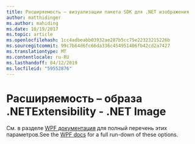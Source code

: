 ```yaml
---
title: Расширяемость – визуализации пакета SDK для .NET изображения
author: matthidinger
ms.author: mahiding
ms.date: 10/19/2017
ms.topic: article
ms.openlocfilehash: 1cc4adbeabb03932ae287b5cc75e22323215226b
ms.sourcegitcommit: 99c7b64d6fc66da336c454951406fb42cd2a7427
ms.translationtype: MT
ms.contentlocale: ru-RU
ms.lasthandoff: 04/12/2019
ms.locfileid: "59552876"
---
```

# <a name="extensibility---net-image"></a><span data-ttu-id="cb41b-102">Расширяемость – образа .NET</span><span class="sxs-lookup"><span data-stu-id="cb41b-102">Extensibility - .NET Image</span></span>

<span data-ttu-id="cb41b-103">См. в разделе [WPF документация](../net-wpf/getting-started.md) для полный перечень этих параметров.</span><span class="sxs-lookup"><span data-stu-id="cb41b-103">See the [WPF docs](../net-wpf/getting-started.md) for a full run-down of these options.</span></span>